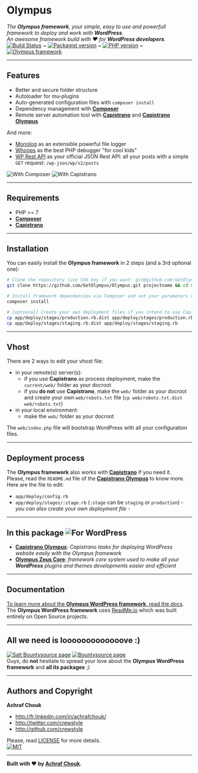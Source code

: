 # Olympus  

_The **Olympus framework**, your simple, easy to use and powerfull framework to deploy and work with **WordPress**.  
An awesome framework build with ♥ for **WordPress developers**._  
[![Build Status](https://img.shields.io/travis/GetOlympus/Olympus/master.svg?style=flat-square)](https://travis-ci.org/GetOlympus/Olympus) ~
[![Packagist version](https://img.shields.io/packagist/v/getolympus/olympus.svg?style=flat-square)](https://packagist.org/packages/getolympus/olympus) ~
[![PHP version](https://img.shields.io/travis/php-v/GetOlympus/Olympus.svg?style=flat-square)](https://packagist.org/packages/getolympus/olympus) ~
[![Olympus framework](https://img.shields.io/badge/olympus-framework-brightgreen.svg?style=flat-square)](https://github.com/GetOlympus)  

---

## Features

+ Better and secure folder structure
+ Autoloader for mu-plugins
+ Auto-generated configuration files with `composer install`
+ Dependency management with [**Composer**](https://getcomposer.org)
+ Remote server automation tool with [**Capistrano**](http://capistranorb.com/) and [**Capistrano Olympus**](https://github.com/GetOlympus/capistrano-olympus)

And more:
+ [Monolog](https://github.com/Seldaek/monolog) as an extensible powerful file logger
+ [Whoops](https://github.com/filp/whoops) as the best PHP debugger "for cool kids"
+ [WP Rest API](http://v2.wp-api.org/) as your official JSON Rest API: all your posts with a simple `GET` request: `/wp-json/wp/v2/posts`

![With Composer](https://img.shields.io/badge/with-Composer-885630.svg?style=flat-square) 
![With Capistrano](https://img.shields.io/badge/with-Capistrano-52c1db.svg?style=flat-square)

---

## Requirements

+ PHP >= 7
+ [**Composer**](https://getcomposer.org/)
+ [**Capistrano**](http://capistranorb.com/)

---

## Installation

You can easily install the **Olympus framework** in 2 steps (and a 3rd optional one):

```bash
# Clone the repository (use SSH key if you want: git@github.com:GetOlympus/Olympus.git)
git clone https://github.com/GetOlympus/Olympus.git projectname && cd $_
```

```bash
# Install framework dependancies via Composer and set your parameters when it's asked
composer install
```

```bash
# [optional] Create your own deployment files if you intend to use Capistrano
cp app/deploy/stages/production.rb.dist app/deploy/stages/production.rb
cp app/deploy/stages/staging.rb.dist app/deploy/stages/staging.rb
```

---

## Vhost

There are 2 ways to edit your vhost file:

+ in your remote(s) server(s):
  + if you use **Capistrano** as process deployment, make the `current/web/` folder as your docroot
  + if you **do not** use **Capistrano**, make the `web/` folder as your docroot and create your own `web/robots.txt` file (`cp web/robots.txt.dist web/robots.txt`)
+ in your local environment:
  + make the `web/` folder as your docroot

The `web/index.php` file will bootstrap WordPress with all your configuration files.

---

## Deployment process

The **Olympus framework** also works with [**Capistrano**](http://capistranorb.com/) if you need it.  
Please, read the `README.md` file of the [**Capistrano Olympus**](https://github.com/GetOlympus/capistrano-olympus) to know more.  
Here are the file to edit:
+ `app/deploy/config.rb`
+ `app/deploy/stages/:stage.rb` (`:stage` can be `staging` or `production`) - _you can also create your own deployment file_ -

---

## In this package ![For WordPress](https://img.shields.io/badge/for-WordPress-00aadc.svg?style=flat-square)

+ [**Capistrano Olympus**](https://github.com/GetOlympus/capistrano-olympus): _Capistrano tasks for deploying WordPress website easily with the Olympus framework_
+ [**Olympus Zeus Core**](https://github.com/GetOlympus/Zeus-Core): _framework core system used to make all your **WordPress** plugins and themes developments easier and efficient_

---

## Documentation

[To learn more about the **Olympus WordPress framework**, read the docs](https://olympus.readme.io/).  
The **Olympus WordPress framework** uses [ReadMe.io](https://readme.io) which was built entirely on Open Source projects.

---

## All we need is looooooooooooove :)

[![Salt Bountysource page](https://img.shields.io/badge/Salt%20Bountysource-♥-brightgreen.svg?style=flat-square)](https://salt.bountysource.com/teams/olympus) [![Bountysource page](https://img.shields.io/badge/Bountysource-♥-brightgreen.svg?style=flat-square)](https://www.bountysource.com/teams/olympus)  
Guys, do **not** hesitate to spread your love about the **Olympus WordPress framework** and **all its packages** ;)

---

## Authors and Copyright

**Achraf Chouk**

+ http://fr.linkedin.com/in/achrafchouk/
+ http://twitter.com/crewstyle
+ http://github.com/crewstyle

Please, read [LICENSE](https://github.com/GetOlympus/Olympus/blob/master/LICENSE "LICENSE") for more details.  
[![MIT](https://img.shields.io/badge/license-MIT_License-blue.svg?style=flat-square)](http://opensource.org/licenses/MIT "MIT")  

---

**Built with ♥ by [Achraf Chouk](http://github.com/crewstyle "Achraf Chouk").**
